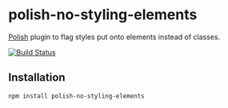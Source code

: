 # polish-no-styling-elements
[Polish](https://github.com/brendanlacroix/polish-css) plugin to flag styles put onto elements instead of classes.

[![Build Status](https://travis-ci.org/brendanlacroix/polish-no-styling-elements.svg?branch=master)](https://travis-ci.org/brendanlacroix/polish-no-styling-elements)

## Installation
`npm install polish-no-styling-elements`
